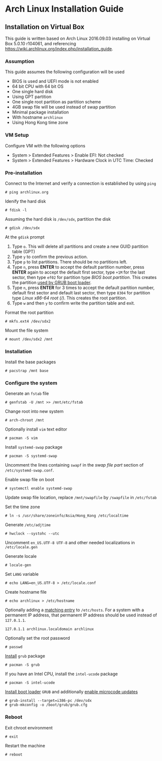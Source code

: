# Arch Linux Installation Guide

## Installation on Virtual Box

This guide is written based on Arch Linux 2016.09.03 installing on Virtual Box 5.0.10 r104061, and referencing https://wiki.archlinux.org/index.php/installation_guide.

### Assumption

This guide assumes the following configuration will be used
* BIOS is used and UEFI mode is not enabled
* 64 bit CPU with 64 bit OS
* One single hard disk
* Using GPT partition
* One single root partition as partition scheme
* 4GB swap file will be used instead of swap partition
* Minimal package installation
* With hostname `archlinux`
* Using Hong Kong time zone

### VM Setup

Configure VM with the following options
* System > Extended Features > Enable EFI: Not checked
* System > Extended Features > Hardware Clock in UTC Time: Checked

### Pre-installation

Connect to the Internet and verify a connection is established by using `ping`

```
# ping archlinux.org
```

Idenify the hard disk

```
# fdisk -l
```

Assuming the hard disk is `/dev/sdx`, partition the disk

```
# gdisk /dev/sdx
```

At the `gdisk` prompt

1. Type `o`. This will delete all partitions and create a new GUID partition table (GPT)
2. Type `y` to confirm the previous action.
3. Type `p` to list partitions. There should be no partitions left.
4. Type `n`, press **ENTER** to accept the default partition number, press **ENTER** again to accept the default first sector, type `+1M` for the last sector, then type `ef02` for partition type *BIOS boot partition*. This creates the partition [used by GRUB boot loader](https://wiki.archlinux.org/index.php/GRUB#BIOS_systems).
5. Type `n`, press **ENTER** for 3 times to accept the default partition number, default first sector and default last sector, then type `8304` for partition type *Linux x86-64 root (/)*. This creates the root partition.
6. Type `w` and then `y` to confirm write the partition table and exit.

Format the root partition

```
# mkfs.ext4 /dev/sdx2
```

Mount the file system

```
# mount /dev/sdx2 /mnt
```

### Installation

Install the base packages

```
# pacstrap /mnt base
```

### Configure the system

Generate an `fstab` file

```
# genfstab -U /mnt >> /mnt/etc/fstab
```

Change root into new system

```
# arch-chroot /mnt
```

Optionally install `vim` text editor

```
# pacman -S vim
```

Install `systemd-swap` package

```
# pacman -S systemd-swap
```

Uncomment the lines containing `swapf` in the *swap file part* section of `/etc/systemd-swap.conf`.

Enable swap file on boot

```
# systemctl enable systemd-swap
```

Update swap file location, replace `/mnt/swapfile` by `/swapfile` in `/etc/fstab`

Set the time zone

```
# ln -s /usr/share/zoneinfo/Asia/Hong_Kong /etc/localtime
```

Generate `/etc/adjtime`

```
# hwclock --systohc --utc
```

Uncomment `en_US.UTF-8 UTF-8` and other needed localizations in `/etc/locale.gen`

Generate locale

```
# locale-gen
```

Set `LANG` variable

```
# echo LANG=en_US.UTF-8 > /etc/locale.conf
```

Create hostname file

```
# echo archlinux > /etc/hostname
```

Optionally adding a [matching entry](https://wiki.archlinux.org/index.php/Network_configuration#Local_network_hostname_resolution) to `/etc/hosts`. For a system with a permanent IP address, that permanent IP address should be used instead of `127.0.1.1`.

```
127.0.1.1 archlinux.localdomain archlinux
```

Optionally set the root password

```
# passwd
```

[Install](https://wiki.archlinux.org/index.php/GRUB#Installation) `grub` package

```
# pacman -S grub
```

If you have an Intel CPU, install the `intel-ucode` package

```
# pacman -S intel-ucode
```

[Install boot loader](https://wiki.archlinux.org/index.php/GRUB#Install_to_disk) `GRUB` and additionally [enable microcode updates](https://wiki.archlinux.org/index.php/Microcode#Enabling_Intel_microcode_updates)

```
# grub-install --target=i386-pc /dev/sdx
# grub-mkconfig -o /boot/grub/grub.cfg
```

### Reboot

Exit chroot environment

```
# exit
```

Restart the machine

```
# reboot
```
